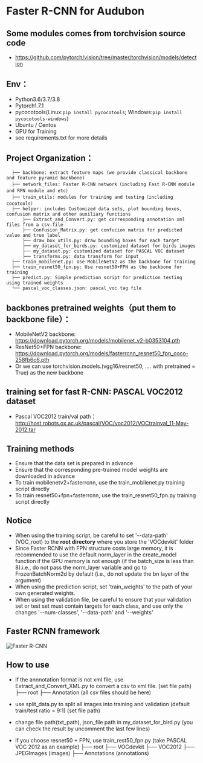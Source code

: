 # Faster R-CNN for Audubon

## Some modules comes from torchvision source code
* https://github.com/pytorch/vision/tree/master/torchvision/models/detection

## Env：
* Python3.6/3.7/3.8
* Pytorch1.7.1
* pycocotools(Linux:```pip install pycocotools```; Windows:```pip install pycocotools-windows```)
* Ubuntu / Centos
* GPU for Training
* see requirements.txt for more details

## Project Organization：
```
  ├── backbone: extract feature maps (we provide classical backbone and feature pyramid backbone)
  ├── network_files: Faster R-CNN network（including Fast R-CNN module and RPN module and etc）
  ├── train_utils: modules for training and testing（including cocotools）
  ├── helper: includes Customized data sets, plot bounding boxes, confusion matrix and other auxiliary functions
      ├── Extract_and_Convert.py: get corresponding annotation xml files from a csv.file
      ├── Confusion_Matrix.py: get confucion matrix for predicted value and true label
      ├── draw_box_utils.py: draw bounding boxes for each target
      ├── my_dataset_for_birds.py: customized dataset for birds images
      ├── my_dataset.py: customized dataset for PASCAL VOC dataset
      ├── transforms.py: data transform for input
  ├── train_mobilenet.py: Use MobileNetV2 as the backbone for training
  ├── train_resnet50_fpn.py: Use resnet50+FPN as the backbone for training
  ├── predict.py: Simple prediction script for prediction testing using trained weights
  └── pascal_voc_classes.json: pascal_voc tag file
```

## backbones pretrained weights（put them to backbone file）：
* MobileNetV2 backbone: https://download.pytorch.org/models/mobilenet_v2-b0353104.pth
* ResNet50+FPN backbone: https://download.pytorch.org/models/fasterrcnn_resnet50_fpn_coco-258fb6c6.pth
* Or we can use torchvision.models.(vgg16/resnet50, .... with pretrained = True) as the new backbone
 
## training set for fast R-CNN: PASCAL VOC2012 dataset
* Pascal VOC2012 train/val path：http://host.robots.ox.ac.uk/pascal/VOC/voc2012/VOCtrainval_11-May-2012.tar

## Training methods
* Ensure that the data set is prepared in advance
* Ensure that the corresponding pre-trained model weights are downloaded in advance
* To train mobilenetv2+fasterrcnn, use the train_mobilenet.py training script directly
* To train resnet50+fpn+fasterrcnn, use the train_resnet50_fpn.py training script directly

## Notice
* When using the training script, be careful to set '--data-path' (VOC_root) to the **root directory** where you store the 'VOCdevkit' folder
* Since Faster RCNN with FPN structure costs large memory, it is recommended to use the default norm_layer in the create_model function if the GPU memory is not enough (if the batch_size is less than 8).i.e., do not pass the norm_layer variable and go to FrozenBatchNorm2d by default (i.e., do not update the bn layer of the argument)
* When using the prediction script, set 'train_weights' to the path of your own generated weights.
* When using the validation file, be careful to ensure that your validation set or test set must contain targets for each class, and use only the changes '--num-classes', '--data-path' and '--weights'

## Faster RCNN framework
![Faster R-CNN](fasterRCNN.png) 

## How to use
* if the annnotation format is not xml file, use Extract_and_Convert_XML.py to convert a csv to xml file. (set file path)
  ├── root
    ├── Annotation (all csv files should be here)
    
* use split_data.py to split all images into training and validation (default train/test ratio = 9:1) (set file path)
* change file path(txt_path), json_file path in my_dataset_for_bird.py (you can check the result by uncomment the last few lines)
* if you choose resnet50 + FPN, use train_rest50_fpn.py (take PASCAL VOC 2012 as an example)
  ├── root
    ├── VOCdevkit
      ├── VOC2012
        ├── JPEGImages (images)
        ├── Annotations (annotations)
